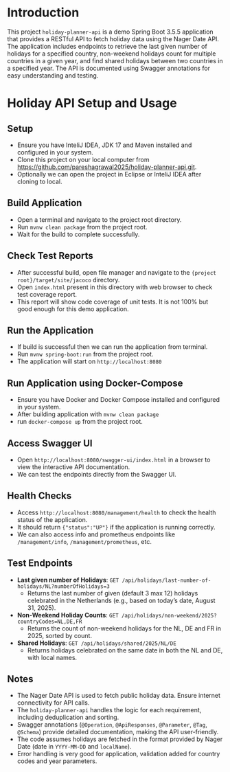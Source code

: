 # Introduction
This project `holiday-planner-api` is a demo Spring Boot 3.5.5 application that provides a RESTful API to fetch holiday data using the Nager Date API. 
The application includes endpoints to retrieve the last given number of holidays for a specified country, 
non-weekend holidays count for multiple countries in a given year, and find shared holidays between two countries in a specified year. 
The API is documented using Swagger annotations for easy understanding and testing.

# Holiday API Setup and Usage

## Setup
- Ensure you have InteliJ IDEA, JDK 17 and Maven installed and configured in your system.
- Clone this project on your local computer from https://github.com/pareshagrawal2025/holiday-planner-api.git.
- Optionally we can open the project in Eclipse or InteliJ IDEA after cloning to local.

## Build Application
- Open a terminal and navigate to the project root directory.
- Run `mvnw clean package` from the project root.
- Wait for the build to complete successfully.

## Check Test Reports
- After successful build, open file manager and navigate to the `{project root}/target/site/jacoco` directory.
- Open `index.html` present in this directory with web browser to check test coverage report.
- This report will show code coverage of unit tests. It is not 100% but good enough for this demo application.

## Run the Application
- If build is successful then we can run the application from terminal.
- Run `mvnw spring-boot:run` from the project root.
- The application will start on `http://localhost:8080`

## Run Application using Docker-Compose
- Ensure you have Docker and Docker Compose installed and configured in your system.
- After building application with `mvnw clean package` 
- run `docker-compose up` from the project root.

## Access Swagger UI
- Open `http://localhost:8080/swagger-ui/index.html` in a browser to view the interactive API documentation.
- We can test the endpoints directly from the Swagger UI.

## Health Checks
- Access `http://localhost:8080/management/health` to check the health status of the application.
- It should return `{"status":"UP"}` if the application is running correctly.
- We can also access info and prometheus endpoints like `/management/info`, `/management/prometheus`, etc.

## Test Endpoints
- **Last given number of Holidays**: `GET /api/holidays/last-number-of-holidays/NL?numberOfHolidays=3`
    - Returns the last number of given (default 3 max 12) holidays celebrated in the Netherlands (e.g., based on today’s date, August 31, 2025).
- **Non-Weekend Holiday Counts**: `GET /api/holidays/non-weekend/2025?countryCodes=NL,DE,FR`
    - Returns the count of non-weekend holidays for the NL, DE and FR in 2025, sorted by count.
- **Shared Holidays**: `GET /api/holidays/shared/2025/NL/DE`
    - Returns holidays celebrated on the same date in both the NL and DE, with local names.

## Notes
- The Nager Date API is used to fetch public holiday data. Ensure internet connectivity for API calls.
- The `holiday-planner-api` handles the logic for each requirement, including deduplication and sorting.
- Swagger annotations (`@Operation`, `@ApiResponses`, `@Parameter`, `@Tag`, `@Schema`) provide detailed documentation, making the API user-friendly. 
- The code assumes holidays are fetched in the format provided by Nager Date (date in `YYYY-MM-DD` and `localName`).
- Error handling is very good for application, validation added for country codes and year parameters.